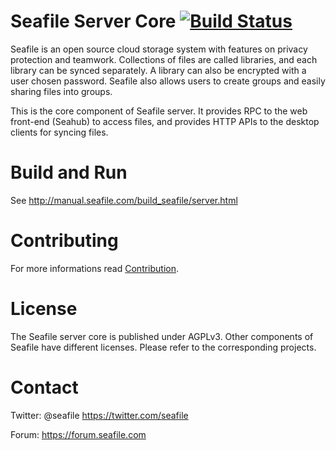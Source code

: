 Seafile Server Core [![Build Status](https://secure.travis-ci.org/haiwen/seafile-server.svg?branch=master)](http://travis-ci.org/haiwen/seafile-server)
============

Seafile is an open source cloud storage system with features on privacy protection and teamwork. Collections of files are called libraries, and each library can be synced separately. A library can also be encrypted with a user chosen password. Seafile also allows users to create groups and easily sharing files into groups.

This is the core component of Seafile server. It provides RPC to the web front-end (Seahub) to access files, and provides HTTP APIs to the desktop clients for syncing files.

Build and Run
=============

See <http://manual.seafile.com/build_seafile/server.html>

Contributing
===========

For more informations read [Contribution](http://manual.seafile.com/contribution.html).

License
=======

The Seafile server core is published under AGPLv3. Other components of Seafile have different licenses. Please refer to the corresponding projects.

Contact
=======

Twitter: @seafile <https://twitter.com/seafile>

Forum: <https://forum.seafile.com>
